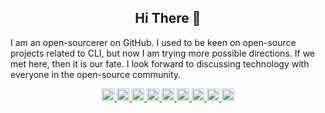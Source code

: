 <h2 align="center">Hi There 👋</h2>

I am an open-sourcerer on GitHub. I used to be keen on open-source projects related to CLI, but now I am trying more possible directions. If we met here, then it is our fate. I look forward to discussing technology with everyone in the open-source community.

<p align="center">
  <a href="https://github.com/sponsors/LitoMore">
    <picture>
      <source media="(prefers-color-scheme: dark)" srcset="https://cdn.simpleicons.org/github/fff?viewbox=auto" />
      <source media="(prefers-color-scheme: light)" srcset="https://cdn.simpleicons.org/github?viewbox=auto" />
      <img alt="GitHub" height="20" src="https://cdn.simpleicons.org/github?viewbox=auto" />
    </picture>
  </a>
  <!-- <a href="https://gitlab.com/LitoMore">
    <img alt="GitLab" height="20" src="https://cdn.simpleicons.org/gitlab?viewbox=auto" />
  </a>
  <a href="http://npmjs.com/~litomore">
    <img alt="npm" height="20" src="https://cdn.simpleicons.org/npm?viewbox=auto" />
  </a> -->
  <a href="https://raycast.com/litomore">
    <img alt="Raycast" height="20" src="https://cdn.simpleicons.org/raycast?viewbox=auto" />
  </a>
  <a href="https://www.figma.com/@litomore">
    <img alt="Figma" height="20" src="https://cdn.simpleicons.org/figma?viewbox=auto" />
  </a>
  <!-- <a href="https://miro.com/marketplace/profile/109351/">
    <picture>
      <source media="(prefers-color-scheme: dark)" srcset="https://cdn.simpleicons.org/miro/fff?viewbox=auto" />
      <source media="(prefers-color-scheme: light)" srcset="https://cdn.simpleicons.org/miro?viewbox=auto" />
      <img alt="Miro" height="20" src="https://cdn.simpleicons.org/miro?viewbox=auto" />
    </picture>
  </a> -->
  <a href="https://x.com/LitoMore">
    <picture>
      <source media="(prefers-color-scheme: dark)" srcset="https://cdn.simpleicons.org/x/fff?viewbox=auto" />
      <source media="(prefers-color-scheme: light)" srcset="https://cdn.simpleicons.org/x?viewbox=auto" />
      <img alt="X/Twitter" height="20" src="https://cdn.simpleicons.org/x?viewbox=auto" />
    </picture>
  </a>
  <a href="https://mastodon.social/@LitoMore">
    <img alt="Mastodon" height="20" src="https://cdn.simpleicons.org/mastodon?viewbox=auto" />
  </a>
  <a href="https://instagram.com/instomore">
    <img alt="Instagram" height="20" src="https://cdn.simpleicons.org/instagram?viewbox=auto" />
  </a>
  <!-- <a href="https://www.threads.net/@instomore">
    <picture>
      <source media="(prefers-color-scheme: dark)" srcset="https://cdn.simpleicons.org/threads/fff?viewbox=auto" />
      <source media="(prefers-color-scheme: light)" srcset="https://cdn.simpleicons.org/threads?viewbox=auto" />
      <img alt="Threads" height="20" src="https://cdn.simpleicons.org/threads?viewbox=auto" />
    </picture>
  </a>
  <a href="https://bsky.app/profile/litomore.bsky.social">
    <img alt="Bluesky" height="20" src="https://cdn.simpleicons.org/bluesky?viewbox=auto" />
  </a>
  <a href="https://linkedin.com/in/litomore">
    <img alt="LinkedIn" height="20" src="https://cdn.simpleicons.org/linkedin?viewbox=auto" />
  </a>
  <a href="https://rsm.io/litomore">
    <img alt="Standard Resume" height="20" src="https://cdn.simpleicons.org/standardresume?viewbox=auto" />
  </a>
  <a href="https://discord.com/users/litomore">
    <img alt="Discord" height="20" src="https://cdn.simpleicons.org/discord?viewbox=auto" />
  </a> -->
  <a href="https://steamcommunity.com/profile/LitoMore">
    <picture>
      <source media="(prefers-color-scheme: dark)" srcset="https://cdn.simpleicons.org/steam/fff?viewbox=auto" />
      <source media="(prefers-color-scheme: light)" srcset="https://cdn.simpleicons.org/steam?viewbox=auto" />
      <img alt="Steam" height="20" src="https://cdn.simpleicons.org/steam?viewbox=auto" />
    </picture>    
  </a>
  <a href="https://profile.playstation.com/PlaystaMore">
    <img alt="PlayStation" height="20" src="https://cdn.simpleicons.org/playstation?viewbox=auto" />
  </a>
  <a href="https://open.spotify.com/user/wz0506hvtyfkb0cx55ve9nogv">
    <img alt="Spotify" height="20" src="https://cdn.simpleicons.org/spotify?viewbox=auto" />
  </a>
</p>
